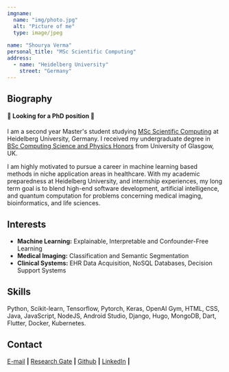```yaml
---
imgname: 
  name: "img/photo.jpg"
  alt: "Picture of me"
  type: image/jpeg
  
name: "Shourya Verma"
personal_title: "MSc Scientific Computing"
address: 
  - name: "Heidelberg University"
    street: "Germany"
---
```


## Biography
#### :raised_hands: Looking for a PhD position :raised_hands:

I am a second year Master's student studying [MSc Scientific Computing](https://www.uni-heidelberg.de/en/study/all-subjects/scientific-computing/scientific-computing-master) at Heidelberg University, Germany. I received my undergraduate degree in [BSc Computing Science and Physics Honors](https://digital.ucas.com/coursedisplay/courses/184fd050-6877-dbd4-a978-af0b438f9b2d?academicYearId=2023) from University of Glasgow, UK.

I am highly motivated to pursue a career in machine learning based methods in niche application areas in healthcare. With my academic preparedness at Heidelberg University, and internship experiences, my long term goal is to blend high-end software development, artificial intelligence, and quantum computation for problems concerning medical imaging, bioinformatics, and life sciences.

## Interests

* **Machine Learning:** Explainable, Interpretable and Confounder-Free Learning
* **Medical Imaging:** Classification and Semantic Segmentation
* **Clinical Systems:** EHR Data Acquisition, NoSQL Databases, Decision Support Systems

## Skills

Python, Scikit-learn, Tensorflow, Pytorch, Keras, OpenAI Gym, HTML, CSS, Java, JavaScript, NodeJS, Android
Studio, Django, Hugo, MongoDB, Dart, Flutter, Docker, Kubernetes.

## Contact

[E-mail](mailto:shourya.verma@stud.uni-heidelberg.de) **|** 
[Research Gate](https://www.researchgate.net/profile/Shourya-Verma-2) **|** 
[Github](https://github.com/shouryaverma) **|** 
[LinkedIn](https://www.linkedin.com/in/shourya-verma/) **|**